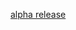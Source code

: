 
[alpha release](https://github.com/freehavenprotocol/freehavenprotocol/releases/download/v0.9/freehaven_windows_gui.zip)
